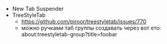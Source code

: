 
* New Tab Suspender
* TreeStyleTab 
   * https://github.com/piroor/treestyletab/issues/770
   * можно ручками таб группы создавать через вот ето: about:treestyletab-group?title=foobar
